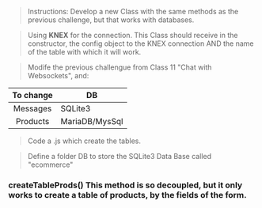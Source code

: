 > Instructions: Develop a new Class with the same methods as the previous challenge, but that works with databases.

> Using __KNEX__ for the connection. This Class should receive in the constructor, the config object to the KNEX connection AND the name of the table with which it will work.

> Modife the previous challengue from Class 11 "Chat with Websockets", and:

| To change | DB             |
| :-------: | -------------- |
| Messages  | SQLite3        |
| Products  | MariaDB/MysSql |

> Code a .js which create the tables.

> Define a folder DB to store the SQLite3 Data Base called "ecommerce" 


### createTableProds() This method is so decoupled, but it only works to create a table of products, by the fields of the form. 


